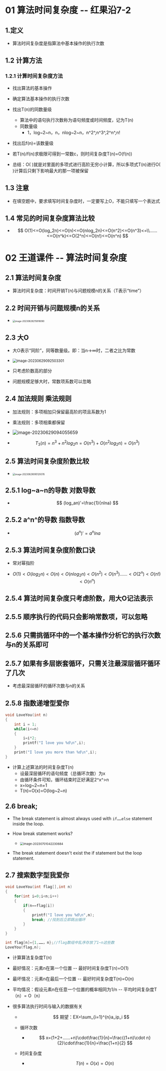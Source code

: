 # 01 算法时间复杂度 -- 红果沿7-2



## 1.定义

* 算法时间复杂度是指算法中基本操作的执行次数



## 1.2 计算方法



### 1.2.1 计算时间复杂度方法

* 找出算法的基本操作

* 确定算法基本操作的执行次数

* 找出T(n)的同数量级
  * 算法中的语句执行次数称为语句频度或时间频度，记为T(n)
  * 同数量级
    * 1，log~2~n，n，nlog~2~n，n^2^,n^3^,2^n^,n!
  
* 找出后f(n)=该数量级

* 若T(n)/f(n)求极限可得到一常数c，则时间复杂度T(n)=O(f(n))

* 总结：O( )就是对里面的多项式进行高阶无穷小计算，所以多项式T(n)进行O( )计算后只剩下影响最大的那一项被保留

  



## 1.3 注意

* 在填空题中，要求填写时间复杂度时，一定要写上O，不能只填写一个表达式



## 1.4 常见的时间复杂度算法比较

* $$
  O(1)<=O(log_2n)<=O(n)<=O(nlog_2n)<=O(n^2)<=O(n^3)<=\\……<=O(n^k)<=O(2^n)<=O(n!)<=O(n^n)
  $$




# 02 王道课件 -- 算法时间复杂度



## 2.1 算法时间复杂度

* 算法时间复杂度：时间开销T(n)与问题规模n的关系（T表示“time”）



## 2.2 时间开销与问题规模n的关系

* <img src="https://cvp.oss-cn-shanghai.aliyuncs.com/picgo/202306282158229.png" alt="image-20230628215818090" style="zoom:50%;" />



## 2.3 大O

* 大O表示“同阶”，同等数量级。即：当n→∞时，二者之比为常数

* <img src="https://cvp.oss-cn-shanghai.aliyuncs.com/picgo/202306290925455.png" alt="image-20230629092503301" style="zoom: 80%;" />

* 只考虑阶数高的部分
* 问题规模足够大时，常数项系数可以忽略



## 2.4 加法规则 乘法规则

* 加法规则：多项相加只保留最高阶的项且系数为1
* 乘法规则：多项相乘都保留
* ![image-20230629094055659](https://cvp.oss-cn-shanghai.aliyuncs.com/picgo/202306290940800.png)

* $$
  T_3(n)=n^3+n^2log_2n=O(n^3)+O(n^2log_2n)=O(n^3)
  $$

  

## 2.5 算法时间复杂度阶数比较

* <img src="https://cvp.oss-cn-shanghai.aliyuncs.com/picgo/202306290951568.png" alt="image-20230629095129376" style="zoom:50%;" />



## 2.5.1 log~a~n的导数 对数导数

* $$
  (log_an)'=\frac{1}{nlna}
  $$



## 2.5.2 a^n^的导数 指数导数

* $$
  (a^n)'=a^nlna
  $$



## 2.5.3 算法时间复杂度阶数口诀

* 常对幂指阶

* $$
  O(1)<O(log_2n)<O(n)<O(nlog_2n)<O(n^2)<O(n^3)……<O(2^n)<O(n!)<O(n^n)
  $$



## 2.5.4 算法时间复杂度只考虑阶数，用大O记法表示



## 2.5.5 顺序执行的代码只会影响常数项，可以忽略



## 2.5.6 只需挑循环中的一个基本操作分析它的执行次数与n的关系即可



## 2.5.7 如果有多层嵌套循环，只需关注最深层循环循环了几次

* 考虑最深层循环的循环次数与n的关系



## 2.5.8 指数递增型爱你

~~~C
void LoveYou(int n)
{
    int i = 1;
    while(i<=n)
    {
        i=i*2;
        printf("I love you %d\n",i);
    }
    print("I love you more than %d\n",i);
}
~~~

* 计算上述算法的时间复杂度T(n)
  * 设最深层循环的语句频度（总循环次数）为x
  * 由循环条件可知，循环结束时正好满足2^x^>n
  * x=log~2~n+1
  * T(n)=O(x)=O(log~2~n)



## 2.6 break;

* The break statement is almost always used with `if……else` statement inside the loop.
* How break statement works?
  * <img src="https://cvp.oss-cn-shanghai.aliyuncs.com/picgo/202307010422815.png" alt="image-20230701042230684" style="zoom: 67%;" />

* The break statement doesn't exist the if statement but the loop statement.



## 2.7 搜索数字型我爱你

~~~C
void LoveYou(int flag[],int n)
{
    for(int i=0;i<n;i++)
    {
        if(n==flag[i])
        {
            printf("I love you %d\n",n);
            break; //找到后立即跳出循环
        }
    }
}

int flag[n]={1,……，n};//flag数组中乱序存放了1~n这些数
LoveYou(flag,n);
~~~

* 计算算法复杂度T(n)

* 最好情况：元素n在第一个位置 -- 最好时间复杂度T(n)=O(1)

* 最坏情况：元素n在最后一个位置 -- 最好时间复杂度T(n)=O(n)

* 平均情况：假设元素n在任意一个位置的概率相同为1/n -- 平均时间复杂度T（n）= O（n）

* 很多算法执行时间与输入的数据有关

  * $$
    期望：EX=\sum_{i=1}^{n}a_ip_i
    $$

  * 循环次数

    * $$
      x=(1+2+……+n)\cdot\frac{1}{n}=\frac{(1+n)\cdot n}{2}\cdot\frac{1}{n}=\frac{1+n}{2}
      $$

  * 时间复杂度

    * $$
      T(n)=O(x)=O(n)
      $$